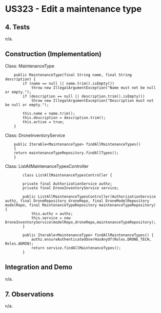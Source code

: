 # US323 - Edit a maintenance type

## 4. Tests

n/a.

## Construction (Implementation)

Class: MaintenanceType

        public MaintenanceType(final String name, final String description) {
            if (name == null || name.trim().isEmpty())
                throw new IllegalArgumentException("Name must not be null or empty.");
            if (description == null || description.trim().isEmpty())
                throw new IllegalArgumentException("Description must not be null or empty.");
    
            this.name = name.trim();
            this.description = description.trim();
            this.active = true;
        }

Class: DroneInventoryService

        public Iterable<MaintenanceType> findAllMaintenanceTypes()
        {
        return maintenanceTypeRepository.findAllTypes();
        }

Class: ListAllMaintenanceTypesController

            class ListAllMaintenanceTypesController {
        
            private final AuthorizationService authz;
            private final DroneInventoryService service;
        
            public ListAllMaintenanceTypesController(AuthorizationService authz, final DroneRepository droneRepo, final DroneModelRepository modelRepo, final MaintenanceTypeRepository maintenanceTypeRepository) {
                this.authz = authz;
                this.service = new DroneInventoryService(modelRepo,droneRepo,maintenanceTypeRepository);
            }
        
            public Iterable<MaintenanceType> findAllMaintenanceTypes() {
                authz.ensureAuthenticatedUserHasAnyOf(Roles.DRONE_TECH, Roles.ADMIN);
                return service.findAllMaintenanceTypes();
            }


## Integration and Demo

n/a.

## 7. Observations
n/a. 


